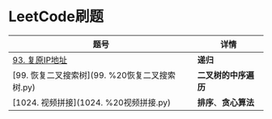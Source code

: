 # LeetCode刷题

| 题号                                           | 详情                   |
| ---------------------------------------------- | ---------------------- |
| [93. 复原IP地址](93.%20复原IP地址.py)          | **递归**               |
| [99. 恢复二叉搜索树](99. %20恢复二叉搜索树.py) | **二叉树的中序遍历**   |
| [1024. 视频拼接](1024. %20视频拼接.py)         | **排序**、**贪心算法** |

